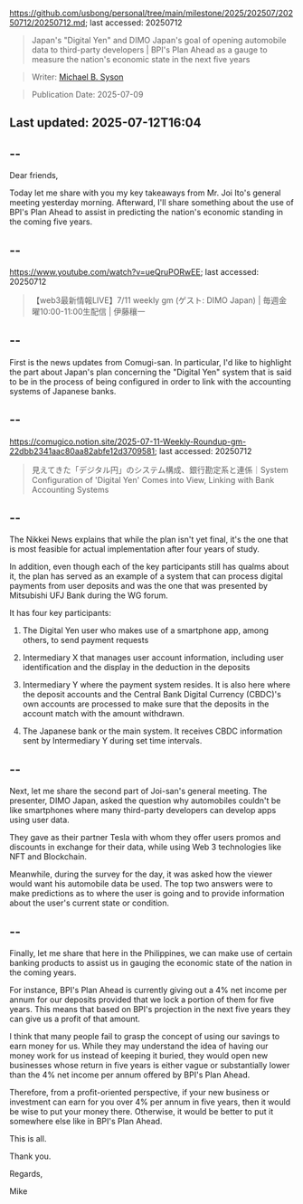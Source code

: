https://github.com/usbong/personal/tree/main/milestone/2025/202507/20250712/20250712.md; last accessed: 20250712

> Japan's "Digital Yen" and DIMO Japan's goal of opening automobile data to third-party developers | BPI's Plan Ahead as a gauge to measure the nation's economic state in the next five years

> Writer: [Michael B. Syson](https://www.linkedin.com/in/michaelsyson/)

> Publication Date: 2025-07-09

## Last updated: 2025-07-12T16:04

## --

Dear friends,

Today let me share with you my key takeaways from Mr. Joi Ito's general meeting yesterday morning. Afterward, I'll share something about the use of BPI's Plan Ahead to assist in predicting the nation's economic standing in the coming five years.

## --

https://www.youtube.com/watch?v=ueQruPORwEE; last accessed: 20250712

> 【web3最新情報LIVE】7/11 weekly gm (ゲスト: DIMO Japan) | 毎週金曜10:00-11:00生配信 | 伊藤穰一 

## --

First is the news updates from Comugi-san. In particular, I'd like to highlight the part about Japan's plan concerning the "Digital Yen" system that is said to be in the process of being configured in order to link with the accounting systems of Japanese banks.

## --

https://comugico.notion.site/2025-07-11-Weekly-Roundup-gm-22dbb2341aac80aa82abfe12d3709581; last accessed: 20250712

> 見えてきた「デジタル円」のシステム構成、銀行勘定系と連係｜System Configuration of 'Digital Yen' Comes into View, Linking with Bank Accounting Systems

## --

The Nikkei News explains that while the plan isn't yet final, it's the one that is most feasible for actual implementation after four years of study. 

In addition, even though each of the key participants still has qualms about it, the plan has served as an example of a system that can process digital payments from user deposits and was the one that was presented by Mitsubishi UFJ Bank during the WG forum. 

It has four key participants: 

1) The Digital Yen user who makes use of a smartphone app, among others, to send payment requests

2) Intermediary X that manages user account information, including user identification and the display in the deduction in the deposits

3) Intermediary Y where the payment system resides. It is also here where the deposit accounts and the Central Bank Digital Currency (CBDC)'s own accounts are processed to make sure that the deposits in the account match with the amount withdrawn.

4) The Japanese bank or the main system. It receives CBDC information sent by Intermediary Y during set time intervals.

## --

Next, let me share the second part of Joi-san's general meeting. The presenter, DIMO Japan, asked the question why automobiles couldn't be like smartphones where many third-party developers can develop apps using user data. 

They gave as their partner Tesla with whom they offer users promos and discounts in exchange for their data, while using Web 3 technologies like NFT and Blockchain.

Meanwhile, during the survey for the day, it was asked how the viewer would want his automobile data be used. The top two answers were to make predictions as to where the user is going and to provide information about the user's current state or condition.

## --

Finally, let me share that here in the Philippines, we can make use of certain banking products to assist us in gauging the economic state of the nation in the coming years.

For instance, BPI's Plan Ahead is currently giving out a 4% net income per annum for our deposits provided that we lock a portion of them for five years. This means that based on BPI's projection in the next five years they can give us a profit of that amount.

I think that many people fail to grasp the concept of using our savings to earn money for us. While they may understand the idea of having our money work for us instead of keeping it buried, they would open new businesses whose return in five years is either vague or substantially lower than the 4% net income per annum offered by BPI's Plan Ahead.

Therefore, from a profit-oriented perspective, if your new business or investment can earn for you over 4% per annum in five years, then it would be wise to put your money there. Otherwise, it would be better to put it somewhere else like in BPI's Plan Ahead.

This is all.

Thank you.

Regards,

Mike
